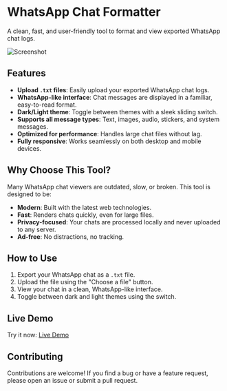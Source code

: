 # WhatsApp Chat Formatter

A clean, fast, and user-friendly tool to format and view exported WhatsApp chat logs.

![Screenshot](https://via.placeholder.com/800x400) <!-- Add a screenshot of your project here -->

## Features

- **Upload `.txt` files**: Easily upload your exported WhatsApp chat logs.
- **WhatsApp-like interface**: Chat messages are displayed in a familiar, easy-to-read format.
- **Dark/Light theme**: Toggle between themes with a sleek sliding switch.
- **Supports all message types**: Text, images, audio, stickers, and system messages.
- **Optimized for performance**: Handles large chat files without lag.
- **Fully responsive**: Works seamlessly on both desktop and mobile devices.

## Why Choose This Tool?

Many WhatsApp chat viewers are outdated, slow, or broken. This tool is designed to be:
- **Modern**: Built with the latest web technologies.
- **Fast**: Renders chats quickly, even for large files.
- **Privacy-focused**: Your chats are processed locally and never uploaded to any server.
- **Ad-free**: No distractions, no tracking.

## How to Use

1. Export your WhatsApp chat as a `.txt` file.
2. Upload the file using the "Choose a file" button.
3. View your chat in a clean, WhatsApp-like interface.
4. Toggle between dark and light themes using the switch.

## Live Demo

Try it now: [Live Demo](https://PowerSuppply.github.io/WhatsApp-Chat-Viewer/index)

## Contributing

Contributions are welcome! If you find a bug or have a feature request, please open an issue or submit a pull request.
